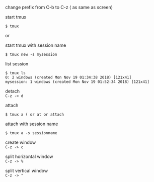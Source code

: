 
change prefix from C-b to C-z ( as same as screen)


start tmux
```console
$ tmux
```

or

start tmux with session name
```console
$ tmux new -s mysession
```


list session
```console
$ tmux ls
0: 2 windows (created Mon Nov 19 01:34:38 2018) [121x41]
mysession: 1 windows (created Mon Nov 19 01:52:34 2018) [121x41]
```




detach  
`C-z -> d `

attach
```console
$ tmux a ( or at or attach
```
attach with session name
```console
$ tmux a -s sessionname
```


create  window   
`C-z -> c`

split horizontal window  
`C-z -> %`

split vertical window  
`C-z -> "`

